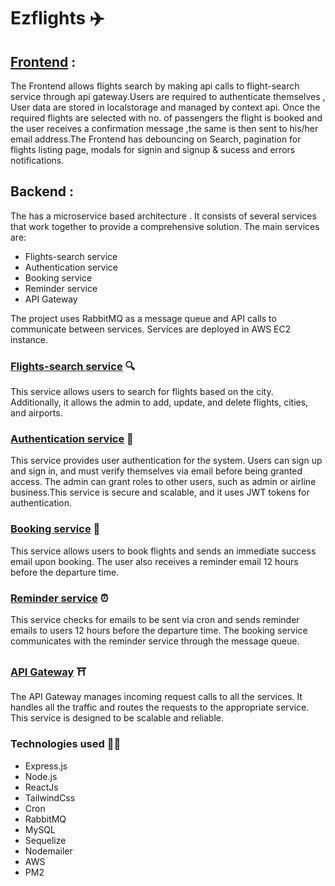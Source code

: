 # Ezflights :airplane:


## **[Frontend](https://github.com/Sauvic016/Ezflights-frontend)** : 
The Frontend allows flights search by making api calls to flight-search service through api gateway.Users are required to authenticate themselves , User data are stored in localstorage and managed by context api. Once the required flights are selected with no. of passengers the flight is booked and the user receives a confirmation message ,the same is then sent to his/her email address.The Frontend has debouncing on Search, pagination for flights listing page, modals for signin and signup & sucess and errors notifications.

## Backend : 
The has a microservice based architecture . It consists of several services that work together to provide a comprehensive solution. The main services are:
- Flights-search service
- Authentication service
- Booking service
- Reminder service
- API Gateway

The project uses RabbitMQ as a message queue and API calls to communicate between services. Services are deployed in AWS EC2 instance. 

### **[Flights-search service](https://github.com/Sauvic016/FlightsAndSearchService)** :mag:

This service allows users to search for flights based on the city. Additionally, it allows the admin to add, update, and delete flights, cities, and airports.

### **[Authentication service](https://github.com/Sauvic016/AuthService)** :closed_lock_with_key:

This service provides user authentication for the system. Users can sign up and sign in, and must verify themselves via email before being granted access. The admin can grant roles to other users, such as admin or airline business.This service is secure and scalable, and it uses JWT tokens for authentication.

### **[Booking service](https://github.com/Sauvic016/AirticketBookingService)** :calendar:

This service allows users to book flights and sends an immediate success email upon booking. The user also receives a reminder email 12 hours before the departure time.

### **[Reminder service](https://github.com/Sauvic016/ReminderService)** :alarm_clock:

This service checks for emails to be sent via cron and sends reminder emails to users 12 hours before the departure time. The booking service communicates with the reminder service through the message queue.

### **[API Gateway](https://github.com/Sauvic016/API_Gateway)**  ⛩️

The API Gateway manages incoming request calls to all the services. It handles all the traffic and routes the requests to the appropriate service. This service is designed to be scalable and reliable.

### **Technologies used** 👨‍💻

- Express.js
- Node.js
- ReactJs
- TailwindCss
- Cron
- RabbitMQ
- MySQL
- Sequelize
- Nodemailer
- AWS
- PM2
